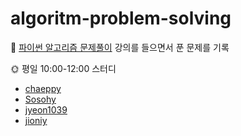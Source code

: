 # algoritm-problem-solving

📝 <a href="https://www.inflearn.com/course/%ED%8C%8C%EC%9D%B4%EC%8D%AC-%EC%95%8C%EA%B3%A0%EB%A6%AC%EC%A6%98-%EB%AC%B8%EC%A0%9C%ED%92%80%EC%9D%B4-%EC%BD%94%EB%94%A9%ED%85%8C%EC%8A%A4%ED%8A%B8">파이썬 알고리즘 문제풀이</a> 강의를 들으면서 푼 문제를 기록

🌞 평일 10:00-12:00 스터디
  -  <a href="https://github.com/chaeppy">chaeppy</a>
  -  <a href="https://github.com/Sosohy">Sosohy</a>
  -  <a href="https://github.com/jyeon1039">jyeon1039</a>
  -  <a href="https://github.com/jioniy">jioniy</a>
